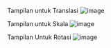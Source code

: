 Tampilan untuk Translasi
![image](https://github.com/RezaXun/KOMGRAF4704/assets/106087397/614c2a7c-3ce4-423b-928b-2a2502a20d2c)

Tampilan untuk Skala
![image](https://github.com/RezaXun/KOMGRAF4704/assets/106087397/8e244ec1-de27-4922-b96c-62caf7647504)

Tampilan Untuk Rotasi
![image](https://github.com/RezaXun/KOMGRAF4704/assets/106087397/c8d6a6ea-8af6-4a2a-ad1a-91a5edb45b49)
